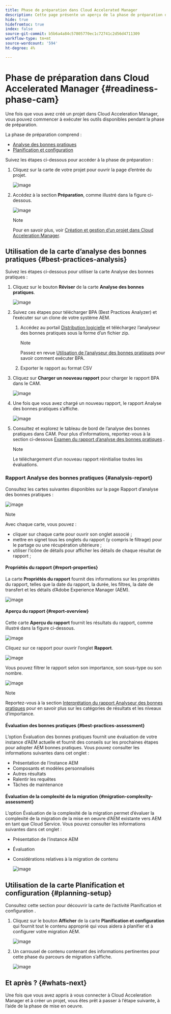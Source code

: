 ```yaml
---
title: Phase de préparation dans Cloud Accelerated Manager
description: Cette page présente un aperçu de la phase de préparation de Cloud Acceleration Manager.
hide: true
hidefromtoc: true
index: false
source-git-commit: b5b6a4a84c57805770ec1c72741c2d56d4711309
workflow-type: tm+mt
source-wordcount: '594'
ht-degree: 4%

---
```



# Phase de préparation dans Cloud Accelerated Manager {#readiness-phase-cam}

Une fois que vous avez créé un projet dans Cloud Acceleration Manager, vous pouvez commencer à exécuter les outils disponibles pendant la phase de préparation.

La phase de préparation comprend :

* [Analyse des bonnes pratiques](#best-practices-analysis)
* [Planification et configuration](#planning-setup)

Suivez les étapes ci-dessous pour accéder à la phase de préparation :

1. Cliquez sur la carte de votre projet pour ouvrir la page d’entrée du projet.

   ![image](/help/move-to-cloud-service/cloud-acceleration-manager/assets/cam-landing1.png)

1. Accédez à la section **Préparation**, comme illustré dans la figure ci-dessous.

   ![image](/help/move-to-cloud-service/cloud-acceleration-manager/assets/readiness-1.png)

   >[!NOTE]
   >Pour en savoir plus, voir [Création et gestion d’un projet dans Cloud Acceleration Manager](/help/move-to-cloud-service/cloud-acceleration-manager/using-cam/getting-started-cam.md).

## Utilisation de la carte d’analyse des bonnes pratiques {#best-practices-analysis}

Suivez les étapes ci-dessous pour utiliser la carte Analyse des bonnes pratiques :

1. Cliquez sur le bouton **Réviser** de la carte **Analyse des bonnes pratiques**.

   ![image](/help/move-to-cloud-service/cloud-acceleration-manager/assets/readiness-2.png)

1. Suivez ces étapes pour télécharger BPA (Best Practices Analyzer) et l’exécuter sur un clone de votre système AEM.

   1. Accédez au portail [Distribution logicielle](https://experience.adobe.com/#/downloads/content/software-distribution/en/aemcloud.html) et téléchargez l’analyseur des bonnes pratiques sous la forme d’un fichier zip.

      >[!NOTE]
      >Passez en revue [Utilisation de l’analyseur des bonnes pratiques](https://experienceleague.adobe.com/docs/experience-manager-cloud-service/moving/cloud-migration/best-practices-analyzer/using-best-practices-analyzer.html?lang=en#imp-considerations) pour savoir comment exécuter BPA.

   1. Exporter le rapport au format CSV

1. Cliquez sur **Charger un nouveau rapport** pour charger le rapport BPA dans le CAM.

   ![image](/help/move-to-cloud-service/cloud-acceleration-manager/assets/readiness-3.png)

1. Une fois que vous avez chargé un nouveau rapport, le rapport Analyse des bonnes pratiques s’affiche.

   ![image](/help/move-to-cloud-service/cloud-acceleration-manager/assets/cam-bpareport.png)

1. Consultez et explorez le tableau de bord de l’analyse des bonnes pratiques dans CAM. Pour plus d’informations, reportez-vous à la section ci-dessous [Examen du rapport d’analyse des bonnes pratiques](#analysis-report) .

   >[!NOTE]
   >Le téléchargement d’un nouveau rapport réinitialise toutes les évaluations.

### Rapport Analyse des bonnes pratiques {#analysis-report}

Consultez les cartes suivantes disponibles sur la page Rapport d’analyse des bonnes pratiques :

![image](/help/move-to-cloud-service/cloud-acceleration-manager/assets/cam-bpareport.png)

>[!NOTE]
> Avec chaque carte, vous pouvez :
>* cliquer sur chaque carte pour ouvrir son onglet associé ;
>* mettre en signet tous les onglets du rapport (y compris le filtrage) pour le partage ou une récupération ultérieure ;
>* utiliser l’icône de détails pour afficher les détails de chaque résultat de rapport ;


#### Propriétés du rapport {#report-properties}

La carte **Propriétés du rapport** fournit des informations sur les propriétés du rapport, telles que la date du rapport, la durée, les filtres, la date de transfert et les détails d’Adobe Experience Manager (AEM).

![image](/help/move-to-cloud-service/cloud-acceleration-manager/assets/report-properties.png)

#### Aperçu du rapport {#report-overview}

Cette carte **Aperçu du rapport** fournit les résultats du rapport, comme illustré dans la figure ci-dessous.

![image](/help/move-to-cloud-service/cloud-acceleration-manager/assets/report-overview.png)

Cliquez sur ce rapport pour ouvrir l’onglet **Rapport**.

![image](/help/move-to-cloud-service/cloud-acceleration-manager/assets/report-overview2.png)

Vous pouvez filtrer le rapport selon son importance, son sous-type ou son nombre.

![image](/help/move-to-cloud-service/cloud-acceleration-manager/assets/report-overview3.png)

>[!NOTE]
>Reportez-vous à la section [Interprétation du rapport Analyseur des bonnes pratiques](https://experienceleague.adobe.com/docs/experience-manager-cloud-service/moving/cloud-migration/best-practices-analyzer/using-best-practices-analyzer.html?lang=en) pour en savoir plus sur les catégories de résultats et les niveaux d’importance.

#### Évaluation des bonnes pratiques {#best-practices-assessment}

L’option Évaluation des bonnes pratiques fournit une évaluation de votre instance d’AEM actuelle et fournit des conseils sur les prochaines étapes pour adopter AEM bonnes pratiques. Vous pouvez consulter les informations suivantes dans cet onglet :

* Présentation de l’instance AEM
* Composants et modèles personnalisés
* Autres résultats
* Ralentir les requêtes
* Tâches de maintenance

#### Évaluation de la complexité de la migration {#migration-complexity-assessment}

L’option Évaluation de la complexité de la migration permet d’évaluer la complexité de la migration de la mise en oeuvre d’AEM existante vers AEM en tant que Cloud Service. Vous pouvez consulter les informations suivantes dans cet onglet :

* Présentation de l’instance AEM
* Évaluation
* Considérations relatives à la migration de contenu

   ![image](/help/move-to-cloud-service/cloud-acceleration-manager/assets/migration-complexity-1.png)

## Utilisation de la carte Planification et configuration {#planning-setup}

Consultez cette section pour découvrir la carte de l’activité Planification et configuration .

1. Cliquez sur le bouton **Afficher** de la carte **Planification et configuration** qui fournit tout le contenu approprié qui vous aidera à planifier et à configurer votre migration AEM.

   ![image](/help/move-to-cloud-service/cloud-acceleration-manager/assets/readiness-4.png)

1. Un carrousel de contenu contenant des informations pertinentes pour cette phase du parcours de migration s’affiche.

   ![image](/help/move-to-cloud-service/cloud-acceleration-manager/assets/readiness-5-planning.png)

## Et après ? {#whats-next}

Une fois que vous avez appris à vous connecter à Cloud Acceleration Manager et à créer un projet, vous êtes prêt à passer à l’étape suivante, à l’aide de la phase de mise en oeuvre.

